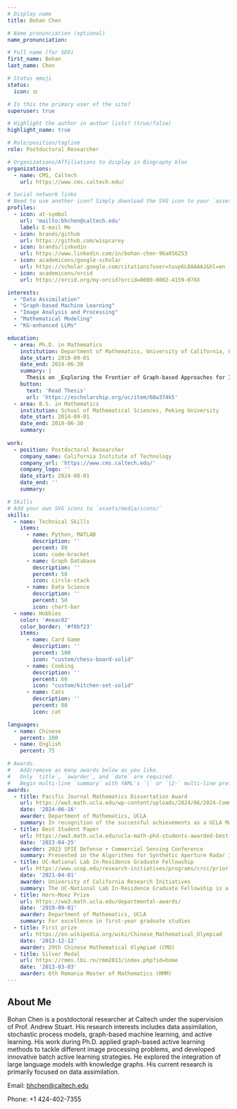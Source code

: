 ```yaml
---
# Display name
title: Bohan Chen

# Name pronunciation (optional)
name_pronunciation: 

# Full name (for SEO)
first_name: Bohan
last_name: Chen

# Status emoji
status:
  icon: 🌞

# Is this the primary user of the site?
superuser: true

# Highlight the author in author lists? (true/false)
highlight_name: true

# Role/position/tagline
role: Postdoctoral Researcher

# Organizations/Affiliations to display in Biography blox
organizations:
  - name: CMS, Caltech
    url: https://www.cms.caltech.edu/

# Social network links
# Need to use another icon? Simply download the SVG icon to your `assets/media/icons/` folder.
profiles:
  - icon: at-symbol
    url: 'mailto:bhchen@caltech.edu'
    label: E-mail Me
  - icon: brands/github
    url: https://github.com/wispcarey
  - icon: brands/linkedin
    url: https://www.linkedin.com/in/bohan-chen-96a856253
  - icon: academicons/google-scholar
    url: https://scholar.google.com/citations?user=tuvp6L8AAAAJ&hl=en
  - icon: academicons/orcid
    url: https://orcid.org/my-orcid?orcid=0000-0002-4159-076X

interests:
  - "Data Assimilation"
  - "Graph-based Machine Learning"
  - "Image Analysis and Processing"
  - "Mathematical Modeling"
  - "KG-enhanced LLMs"

education:
  - area: Ph.D. in Mathematics
    institution: Department of Mathematics, University of California, Los Angeles
    date_start: 2018-09-01
    date_end: 2024-06-30
    summary: |
      Thesis on _Exploring the Frontier of Graph-based Approaches for Image and Document Analysis_. Supervised by Prof. Andrea Bertozzi. 
    button:
      text: 'Read Thesis'
      url: 'https://escholarship.org/uc/item/68w374k5'
  - area: B.S. in Mathematics
    institution: School of Mathematical Sciences, Peking University
    date_start: 2014-09-01
    date_end: 2018-06-30
    summary: 
      
work:
  - position: Postdoctoral Researcher 
    company_name: California Institute of Technology
    company_url: 'https://www.cms.caltech.edu/'
    company_logo: ''
    date_start: 2024-08-01
    date_end: ''
    summary: 

# Skills
# Add your own SVG icons to `assets/media/icons/`
skills:
  - name: Technical Skills
    items:
      - name: Python, MATLAB
        description: ''
        percent: 80
        icon: code-bracket
      - name: Graph Database
        description: ''
        percent: 50
        icon: circle-stack
      - name: Data Science
        description: ''
        percent: 50
        icon: chart-bar
  - name: Hobbies
    color: '#eeac02'
    color_border: '#f0bf23'
    items:
      - name: Card Game 
        description: ''
        percent: 100
        icon: "custom/chess-board-solid"
      - name: Cooking
        description: ''
        percent: 60
        icon: "custom/kitchen-set-solid"
      - name: Cats
        description: ''
        percent: 80
        icon: cat

languages:
  - name: Chinese
    percent: 100
  - name: English
    percent: 75

# Awards.
#   Add/remove as many awards below as you like.
#   Only `title`, `awarder`, and `date` are required.
#   Begin multi-line `summary` with YAML's `|` or `|2-` multi-line prefix and indent 2 spaces below.
awards:
  - title: Pacific Journal Mathematics Dissertation Award
    url: https://ww3.math.ucla.edu/wp-content/uploads/2024/06/2024-Commencement-Program-College-2.pdf
    date: '2024-06-16'
    awarder: Department of Mathematics, UCLA
    summary: In recognition of the successful achievements as a UCLA Math Ph.D. graduate 
  - title: Best Student Paper
    url: https://ww3.math.ucla.edu/ucla-math-phd-students-awarded-best-student-paper-at-spie-dcs-2023-conference/
    date: '2023-04-25'
    awarder: 2023 SPIE Defense + Commercial Sensing Conference
    summary: Presented in the Algorithms for Synthetic Aperture Radar Imagery XXX workshop
  - title: UC-National Lab In-Residence Graduate Fellowship
    url: https://www.ucop.edu/research-initiatives/programs/crcc/prior-awards.html
    date: '2021-04-01'
    awarder: University of California Research Initiatives
    summary: The UC-National Lab In-Residence Graduate Fellowship is a highly competitive program aimed at fostering research collaboration between UC campuses and national laboratories. In 2021, only 11 students across the entire University of California system’s 10 campuses received this prestigious fellowship. Recipients gain the unique opportunity to conduct their research on-site at Los Alamos or Lawrence Livermore National Labs, receiving mentorship and funding to support their advanced studies.
  - title: Horn-Moez Prize
    url: https://ww3.math.ucla.edu/departmental-awards/
    date: '2019-09-01'
    awarder: Department of Mathematics, UCLA
    summary: For excellence in first-year graduate studies
  - title: First prize
    url: https://en.wikipedia.org/wiki/Chinese_Mathematical_Olympiad
    date: '2013-12-12'
    awarder: 29th Chinese Mathematical Olympiad (CMO)
  - title: Silver Medal
    url: https://rmms.lbi.ro/rmm2013/index.php?id=home
    date: '2013-03-03'
    awarder: 6th Romania Master of Mathematics (RMM)
---
```


## About Me

Bohan Chen is a postdoctoral researcher at Caltech under the supervision of Prof. Andrew Stuart. His research interests includes data assimilation, stochastic process models, graph-based machine learning, and active learning. His work during Ph.D. applied graph-based active learning methods to tackle different image processing problems, and developed innovative batch active learning strategies. He explored the integration of large language models with knowledge graphs. His current research is primarily focused on data assimilation.

Email: bhchen@caltech.edu

Phone: +1 424-402-7355
